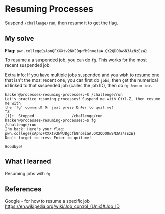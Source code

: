 # Resuming Processes
Suspend `/challenge/run`, then resume it to get the flag.

## My solve
**Flag:** `pwn.college{sApnQFXXXtv2NWJDgcfb9noeiaA.QX2QDO0wSN3AzNzEzW}`

To resume a a suspended job, you can do `fg`. This works for the most recent suspended job. 

Extra info:
If you have multiple jobs suspended and you wish to resume one that isn't the most recent one, you can first do `jobs`, then get the numerical id linked to that suspended job (called the job ID), then do `fg %<num id>`.

```
hacker@processes~resuming-processes:~$ /challenge/run 
Let's practice resuming processes! Suspend me with Ctrl-Z, then resume me with 
the 'fg' command! Or just press Enter to quit me!
^Z
[1]+  Stopped                 /challenge/run
hacker@processes~resuming-processes:~$ fg
/challenge/run
I'm back! Here's your flag:
pwn.college{sApnQFXXXtv2NWJDgcfb9noeiaA.QX2QDO0wSN3AzNzEzW}
Don't forget to press Enter to quit me!

Goodbye!
```

## What I learned
Resuming jobs with `fg`.

## References 
Google - for how to resume a specific job
https://en.wikipedia.org/wiki/Job_control_(Unix)#Job_ID